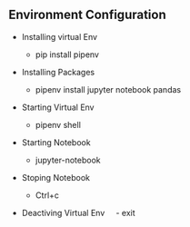 ## Environment Configuration
- Installing virtual Env
    - pip install pipenv 

- Installing Packages
    - pipenv install jupyter notebook pandas 

- Starting Virtual Env
    - pipenv shell 

- Starting Notebook
    - jupyter-notebook 

- Stoping Notebook 
    - Ctrl+c

- Deactiving Virtual Env
    - exit